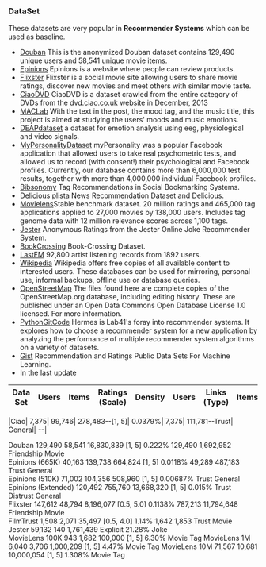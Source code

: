 ### DataSet

These datasets are very popular in **Recommender Systems** which can be used as baseline.

- [Douban](https://www.cse.cuhk.edu.hk/irwin.king.new/pub/data/douban) This is the anonymized Douban dataset contains 129,490 unique users and 58,541 unique movie items.
- [Epinions](http://www.trustlet.org/epinions.html) Epinions is a website where people can review products.
- [Flixster](http://socialcomputing.asu.edu/datasets/Flixster) Flixster is a social movie site allowing users to share movie ratings, discover new movies and meet others with similar movie taste.
- [CiaoDVD](https://www.librec.net/datasets.html) CiaoDVD is a dataset crawled from the entire category of DVDs from the dvd.ciao.co.uk website in December, 2013
- [MACLab](http://mac.citi.sinica.edu.tw/LJ#.VRGYfOHlZ40) With the text in the post, the mood tag, and the music title, this project is aimed at studying the users' moods and music emotions.
- [DEAPdataset](http://www.eecs.qmul.ac.uk/mmv/datasets/deap/index.html) a dataset for emotion analysis using eeg, physiological and video signals.
- [MyPersonalityDataset](http://mypersonality.org/wiki/doku.php) myPersonality was a popular Facebook application that allowed users to take real psychometric tests, and allowed us to record (with consent!) their psychological and Facebook profiles. Currently, our database contains more than 6,000,000 test results, together with more than 4,000,000 individual Facebook profiles.
- [Bibsonomy](http://www.kde.cs.uni-kassel.de/bibsonomy/dumps) Tag Recommendations in Social Bookmarking Systems.
- [Delicious](http://www.dai-labor.de/en/competence_centers/irml/datasets/) plista News Recommendation Dataset and Delicious.
- [Movielens](https://grouplens.org/datasets/movielens/)Stable benchmark dataset. 20 million ratings and 465,000 tag applications applied to 27,000 movies by 138,000 users. Includes tag genome data with 12 million relevance scores across 1,100 tags.
- [Jester](http://eigentaste.berkeley.edu/dataset/) Anonymous Ratings from the Jester Online Joke Recommender System.
- [BookCrossing](http://www2.informatik.uni-freiburg.de/~cziegler/BX/)  Book-Crossing Dataset.
- [LastFM](https://grouplens.org/datasets/hetrec-2011/) 92,800 artist listening records from 1892 users.
- [Wikipedia](https://en.wikipedia.org/wiki/Wikipedia:Database_download#English-language_Wikipedia) Wikipedia offers free copies of all available content to interested users. These databases can be used for mirroring, personal use, informal backups, offline use or database queries.
- [OpenStreetMap](http://planet.openstreetmap.org/planet/full-history/) The files found here are complete copies of the OpenStreetMap.org database, including editing history. These are published under an Open Data Commons Open Database License 1.0 licensed. For more information.
- [PythonGitCode](https://github.com/lab41/hermes) Hermes is Lab41's foray into recommender systems. It explores how to choose a recommender system for a new application by analyzing the performance of multiple recommender system algorithms on a variety of datasets.
- [Gist](https://gist.github.com/entaroadun/1653794) Recommendation and Ratings Public Data Sets For Machine Learning.
- In the last update

|  Data Set	|  Users	| Items	| Ratings (Scale)	| Density| 	Users	| Links (Type)|	Items |	Labels | 
|----|----|-----|------|------|-----|------|------|-------|



|Ciao|	7,375|	99,746|	278,483--[1, 5]|	0.0379%|	7,375|	111,781--Trust|	General| --|

Douban	129,490	58,541	16,830,839	[1, 5]	0.222%	129,490	1,692,952	Friendship	Movie	 
Epinions (665K)	40,163	139,738	664,824	[1, 5]	0.0118%	49,289	487,183	Trust	General	 
Epinions (510K)	71,002	104,356	508,960	[1, 5]	0.00687%	 	 	Trust	General	 
Epinions (Extended)	120,492	755,760	13,668,320	[1, 5]	0.015%	 	 	Trust
Distrust	General	 
Flixster	147,612	48,794	8,196,077	[0.5, 5.0]	0.1138%	787,213	11,794,648	Friendship	Movie	 
FilmTrust	1,508	2,071	35,497	[0.5, 4.0]	1.14%	1,642	1,853	Trust	Movie	 
Jester	59,132	140	1,761,439	Explicit	21.28%	 	 	 	Joke	 
MovieLens 100K	943	1,682	100,000	[1, 5]	6.30%	 	 	 	Movie	Tag
MovieLens 1M	6,040	3,706	1,000,209	[1, 5]	4.47%	 	 	 	Movie	Tag
MovieLens 10M	71,567	10,681	10,000,054	[1, 5]	1.308%	 	 	 	Movie	Tag

